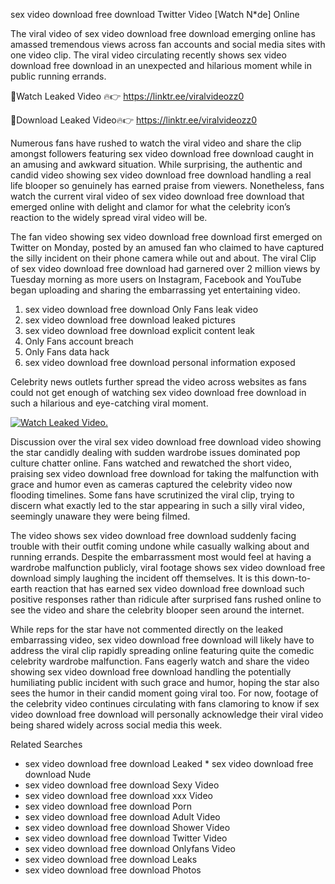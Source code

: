 ﻿sex video download free download Twitter Video [Watch N*de] Online

The viral video of ﻿sex video download free download emerging online has amassed tremendous views across fan accounts and social media sites with one video clip. The viral video circulating recently shows ﻿sex video download free download in an unexpected and hilarious moment while in public running errands. 

🔴Watch Leaked Video 🔥👉  https://linktr.ee/viralvideozz0 

🔴Download Leaked Video🔥👉  https://linktr.ee/viralvideozz0 

Numerous fans have rushed to watch the viral video and share the clip amongst followers featuring ﻿sex video download free download caught in an amusing and awkward situation. While surprising, the authentic and candid video showing ﻿sex video download free download handling a real life blooper so genuinely has earned praise from viewers. Nonetheless, fans watch the current viral video of ﻿sex video download free download that emerged online with delight and clamor for what the celebrity icon’s reaction to the widely spread viral video will be.

The fan video showing ﻿sex video download free download first emerged on Twitter on Monday, posted by an amused fan who claimed to have captured the silly incident on their phone camera while out and about. The viral Clip of ﻿sex video download free download had garnered over 2 million views by Tuesday morning as more users on Instagram, Facebook and YouTube began uploading and sharing the embarrassing yet entertaining video. 

1. ﻿sex video download free download Only Fans leak video
2. ﻿sex video download free download leaked pictures
3. ﻿sex video download free download explicit content leak
4. Only Fans account breach
5. Only Fans data hack
6. ﻿sex video download free download personal information exposed

Celebrity news outlets further spread the video across websites as fans could not get enough of watching ﻿sex video download free download in such a hilarious and eye-catching viral moment. 

[![Watch Leaked Video.](https://miro.medium.com/v2/resize:fit:828/format:webp/1*cilzJN44JGOrTw9NJCrNHA.gif "Watch Leaked Video")](https://linktr.ee/viralvideozz0)

Discussion over the viral ﻿sex video download free download video showing the star candidly dealing with sudden wardrobe issues dominated pop culture chatter online. Fans watched and rewatched the short video, praising ﻿sex video download free download for taking the malfunction with grace and humor even as cameras captured the celebrity video now flooding timelines. Some fans have scrutinized the viral clip, trying to discern what exactly led to the star appearing in such a silly viral video, seemingly unaware they were being filmed.

The video shows ﻿sex video download free download suddenly facing trouble with their outfit coming undone while casually walking about and running errands. Despite the embarrassment most would feel at having a wardrobe malfunction publicly, viral footage shows ﻿sex video download free download simply laughing the incident off themselves. It is this down-to-earth reaction that has earned ﻿sex video download free download such positive responses rather than ridicule after surprised fans rushed online to see the video and share the celebrity blooper seen around the internet.  

While reps for the star have not commented directly on the leaked embarrassing video, ﻿sex video download free download will likely have to address the viral clip rapidly spreading online featuring quite the comedic celebrity wardrobe malfunction. Fans eagerly watch and share the video showing ﻿sex video download free download handling the potentially humiliating public incident with such grace and humor, hoping the star also sees the humor in their candid moment going viral too. For now, footage of the celebrity video continues circulating with fans clamoring to know if ﻿sex video download free download will personally acknowledge their viral video being shared widely across social media this week.

Related Searches
* ﻿sex video download free download Leaked
﻿* sex video download free download Nude
* ﻿sex video download free download Sexy Video
* ﻿sex video download free download xxx Video
* ﻿sex video download free download Porn
* ﻿sex video download free download Adult Video
* ﻿sex video download free download Shower Video
* ﻿sex video download free download Twitter Video
* ﻿sex video download free download Onlyfans Video
* ﻿sex video download free download Leaks
* ﻿sex video download free download Photos